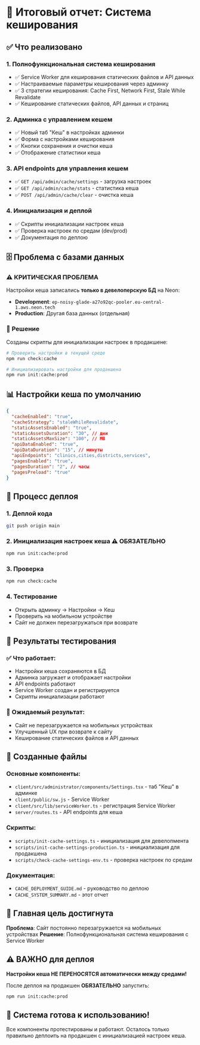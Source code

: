 # 🎯 Итоговый отчет: Система кеширования

## ✅ Что реализовано

### 1. **Полнофункциональная система кеширования**
- ✅ Service Worker для кеширования статических файлов и API данных
- ✅ Настраиваемые параметры кеширования через админку
- ✅ 3 стратегии кеширования: Cache First, Network First, Stale While Revalidate
- ✅ Кеширование статических файлов, API данных и страниц

### 2. **Админка с управлением кешем**
- ✅ Новый таб "Кеш" в настройках админки
- ✅ Форма с настройками кеширования
- ✅ Кнопки сохранения и очистки кеша
- ✅ Отображение статистики кеша

### 3. **API endpoints для управления кешем**
- ✅ `GET /api/admin/cache/settings` - загрузка настроек
- ✅ `GET /api/admin/cache/stats` - статистика кеша
- ✅ `POST /api/admin/cache/clear` - очистка кеша

### 4. **Инициализация и деплой**
- ✅ Скрипты инициализации настроек кеша
- ✅ Проверка настроек по средам (dev/prod)
- ✅ Документация по деплою

## 🗄️ Проблема с базами данных

### ⚠️ **КРИТИЧЕСКАЯ ПРОБЛЕМА**
Настройки кеша записались **только в девелоперскую БД** на Neon:
- **Development**: `ep-noisy-glade-a27o92qc-pooler.eu-central-1.aws.neon.tech`
- **Production**: Другая база данных (отдельная)

### 🔧 **Решение**
Созданы скрипты для инициализации настроек в продакшене:

```bash
# Проверить настройки в текущей среде
npm run check:cache

# Инициализировать настройки для продакшена
npm run init:cache:prod
```

## 📊 Настройки кеша по умолчанию

```json
{
  "cacheEnabled": "true",
  "cacheStrategy": "staleWhileRevalidate",
  "staticAssetsEnabled": "true",
  "staticAssetsDuration": "30", // дни
  "staticAssetsMaxSize": "100", // MB
  "apiDataEnabled": "true",
  "apiDataDuration": "15", // минуты
  "apiEndpoints": "clinics,cities,districts,services",
  "pagesEnabled": "true",
  "pagesDuration": "2", // часы
  "pagesPreload": "true"
}
```

## 🚀 Процесс деплоя

### 1. **Деплой кода**
```bash
git push origin main
```

### 2. **Инициализация настроек кеша** ⚠️ **ОБЯЗАТЕЛЬНО**
```bash
npm run init:cache:prod
```

### 3. **Проверка**
```bash
npm run check:cache
```

### 4. **Тестирование**
- Открыть админку → Настройки → Кеш
- Проверить на мобильном устройстве
- Сайт не должен перезагружаться при возврате

## 🧪 Результаты тестирования

### ✅ **Что работает:**
- Настройки кеша сохраняются в БД
- Админка загружает и отображает настройки
- API endpoints работают
- Service Worker создан и регистрируется
- Скрипты инициализации работают

### 📱 **Ожидаемый результат:**
- Сайт не перезагружается на мобильных устройствах
- Улучшенный UX при возврате к сайту
- Кеширование статических файлов и API данных

## 📁 Созданные файлы

### **Основные компоненты:**
- `client/src/administrator/components/Settings.tsx` - таб "Кеш" в админке
- `client/public/sw.js` - Service Worker
- `client/src/lib/serviceWorker.ts` - регистрация Service Worker
- `server/routes.ts` - API endpoints для кеша

### **Скрипты:**
- `scripts/init-cache-settings.ts` - инициализация для девелопмента
- `scripts/init-cache-settings-production.ts` - инициализация для продакшена
- `scripts/check-cache-settings-env.ts` - проверка настроек по средам

### **Документация:**
- `CACHE_DEPLOYMENT_GUIDE.md` - руководство по деплою
- `CACHE_SYSTEM_SUMMARY.md` - этот отчет

## 🎯 **Главная цель достигнута**

**Проблема**: Сайт постоянно перезагружается на мобильных устройствах
**Решение**: Полнофункциональная система кеширования с Service Worker

## ⚠️ **ВАЖНО для деплоя**

**Настройки кеша НЕ ПЕРЕНОСЯТСЯ автоматически между средами!**

После деплоя на продакшен **ОБЯЗАТЕЛЬНО** запустить:
```bash
npm run init:cache:prod
```

## 🎉 **Система готова к использованию!**

Все компоненты протестированы и работают. Осталось только правильно деплоить на продакшен с инициализацией настроек кеша.
